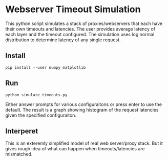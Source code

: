 # Webserver Timeout Simulation

This python script simulates a stack of proxies/webservers that each have their own timeouts and latencies.
The user provides average latency of each layer and the timeout configured.
The simulation uses log normal distribution to determine latency of any single request.


## Install
```
pip install --user numpy matplotlib
```

## Run

```
python simulate_timeouts.py
```

Either answer prompts for various configuraitons or press enter to use the default.
The result is a graph showing histogram of the request latencies given the specified configuraiton.

## Interperet
This is an exteremly simplified model of real web server/proxy stack. But it gives rough idea of
what can happen when timeouts/latencies are mismatched.